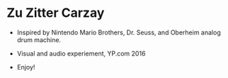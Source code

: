 # Zu Zitter Carzay


* Inspired by Nintendo Mario Brothers, Dr. Seuss, and Oberheim analog drum machine.

* Visual and audio experiement, YP.com 2016

* Enjoy!

